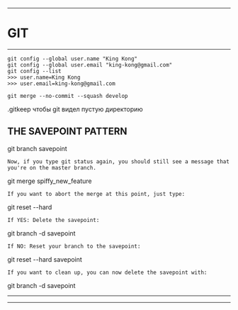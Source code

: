 ------------------------------------------------------
# GIT
------------------------------------------------------

```
git config --global user.name "King Kong"
git config --global user.email "king-kong@gmail.com"
git config --list
>>> user.name=King Kong
>>> user.email=king-kong@gmail.com

git merge --no-commit --squash develop
```

.gitkeep
    чтобы git видел пустую директорию


## THE SAVEPOINT PATTERN

git branch savepoint

    Now, if you type git status again, you should still see a message that you're on the master branch.

git merge spiffy_new_feature

    If you want to abort the merge at this point, just type:

git reset --hard

    If YES: Delete the savepoint:

git branch -d savepoint

    If NO: Reset your branch to the savepoint:

git reset --hard savepoint

    If you want to clean up, you can now delete the savepoint with:

git branch -d savepoint


------------------------------------------------------
------------------------------------------------------
